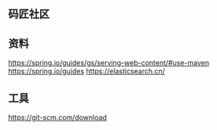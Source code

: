 ## 码匠社区

## 资料
https://spring.io/guides/gs/serving-web-content/#use-maven
https://spring.io/guides
https://elasticsearch.cn/

## 工具
https://git-scm.com/download